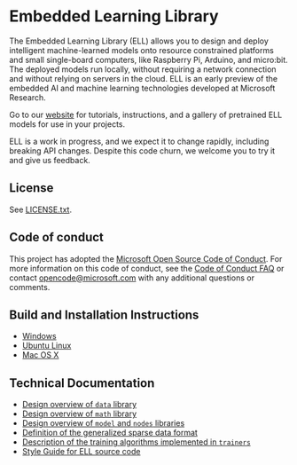 # Embedded Learning Library
The Embedded Learning Library (ELL) allows you to design and deploy intelligent machine-learned models onto resource constrained platforms and small single-board computers, like Raspberry Pi, Arduino, and micro:bit. The deployed models run locally, without requiring a network connection and without relying on servers in the cloud. ELL is an early preview of the embedded AI and machine learning technologies developed at Microsoft Research. 

Go to our [website](https://microsoft.github.io/ELL) for tutorials, instructions, and a gallery of pretrained ELL models for use in your projects. 

ELL is a work in progress, and we expect it to change rapidly, including breaking API changes. Despite this code churn, we welcome you to try it and give us feedback.

## License
See [LICENSE.txt](LICENSE.txt). 

## Code of conduct
This project has adopted the [Microsoft Open Source Code of Conduct](https://opensource.microsoft.com/codeofconduct/). For more information on this code of conduct, see the [Code of Conduct FAQ](https://opensource.microsoft.com/codeofconduct/faq/) or contact [opencode@microsoft.com](mailto:opencode@microsoft.com) with any additional questions or comments.

## Build and Installation Instructions

* [Windows](INSTALL-Windows.md)
* [Ubuntu Linux](INSTALL-Ubuntu.md)
* [Mac OS X](INSTALL-Mac.md)

## Technical Documentation

* [Design overview of `data` library](./libraries/data/doc/README.md)
* [Design overview of `math` library](./libraries/math/doc/README.md)
* [Design overview of `model` and `nodes` libraries](./libraries/model/doc/README.md)
* [Definition of the generalized sparse data format](./libraries/data/doc/GeneralizedSparseFormat.md)
* [Description of the training algorithms implemented in `trainers`](./libraries/trainers/doc/README.md)
* [Style Guide for ELL source code](./StyleGuide.md)




